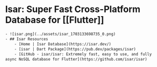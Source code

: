 # Isar: Super Fast Cross-Platform Database for [[Flutter]]
	- ![isar.png](../assets/isar_1703133698735_0.png)
	- ## Isar Resources
		- [Home | Isar Database](https://isar.dev/)
		- [isar | Dart Package](https://pub.dev/packages/isar)
		- [GitHub - isar/isar: Extremely fast, easy to use, and fully async NoSQL database for Flutter](https://github.com/isar/isar)